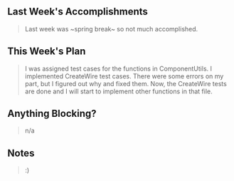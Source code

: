 ## Last Week's Accomplishments

> Last week was ~spring break~ so not much accomplished. 

## This Week's Plan

> I was assigned test cases for the functions in ComponentUtils. I implemented CreateWire test cases. There were some errors on my part, but I figured out why and fixed them. Now, the CreateWire tests are done and I will start to implement other functions in that file.

## Anything Blocking?

> n/a

## Notes

> :)
